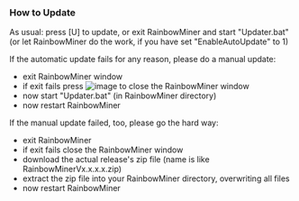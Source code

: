 ### How to Update

As usual: press [U] to update, or exit RainbowMiner and start "Updater.bat" (or let RainbowMiner do the work, if you have set "EnableAutoUpdate" to 1)

If the automatic update fails for any reason, please do a manual update:
- exit RainbowMiner window
- if exit fails press ![image](https://user-images.githubusercontent.com/39437538/47248250-56272400-d409-11e8-95d1-33b78d0a8ffd.png) to close the RainbowMiner window
- now start "Updater.bat" (in RainbowMiner directory)
- now restart RainbowMiner

If the manual update failed, too, please go the hard way:
- exit RainbowMiner
- if exit fails close the RainbowMiner window
- download the actual release's zip file (name is like RainbowMinerVx.x.x.x.zip)
- extract the zip file into your RainbowMiner directory, overwriting all files
- now restart RainbowMiner
